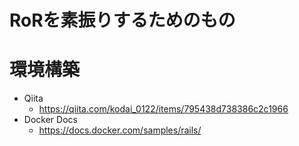 # RoRを素振りするためのもの



# 環境構築

- Qiita
    - https://qiita.com/kodai_0122/items/795438d738386c2c1966
- Docker Docs
    - https://docs.docker.com/samples/rails/
